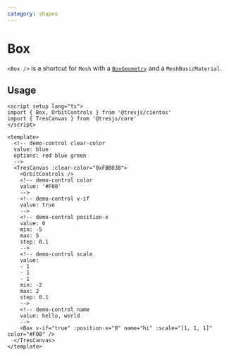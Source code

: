 ```yaml
---
category: shapes
---
```


# Box <Badge type="warning" text="^1.6.0" />

`<Box />` is a shortcut for `Mesh` with a [`BoxGeometry`](https://threejs.org/docs/?q=box#api/en/geometries/BoxGeometry) and a `MeshBasicMaterial`.

## Usage

```vue demo
<script setup lang="ts">
import { Box, OrbitControls } from '@tresjs/cientos'
import { TresCanvas } from '@tresjs/core'
</script>

<template>
  <!-- demo-control clear-color
  value: blue
  options: red blue green
  -->
  <TresCanvas :clear-color="0xFBB03B">
    <OrbitControls />
    <!-- demo-control color
    value: '#F00'
    -->
    <!-- demo-control v-if
    value: true
    -->
    <!-- demo-control position-x
    value: 0
    min: -5
    max: 5
    step: 0.1
    -->
    <!-- demo-control scale
    value:
    - 1
    - 1
    - 1
    min: -2
    max: 2
    step: 0.1
    -->
    <!-- demo-control name
    value: hello, world
    -->
    <Box v-if="true" :position-x="0" name="hi" :scale="[1, 1, 1]" color="#F00" />
  </TresCanvas>
</template>
```
